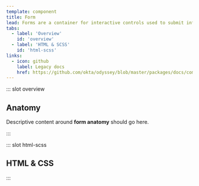 ```yaml
---
template: component
title: Form
lead: Forms are a container for interactive controls used to submit information.
tabs:
  - label: 'Overview'
    id: 'overview'
  - label: 'HTML & SCSS'
    id: 'html-scss'
links:
  - icon: github
    label: Legacy docs
    href: https://github.com/okta/odyssey/blob/master/packages/docs/components/form.md
---
```


::: slot overview

## Anatomy

<div class="docskit--desc fpo">

Descriptive content around **form anatomy** should go here.

</div>

<Anatomy img="/images/fpo.svg" />

:::

::: slot html-scss
## HTML & CSS
:::
